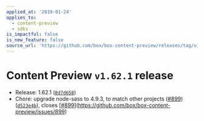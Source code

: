 ```yaml
---
applied_at: '2019-01-24'
applies_to:
  - content-preview
  - sdks
is_impactful: false
is_new_feature: false
source_url: 'https://github.com/box/box-content-preview/releases/tag/v1.62.1'
---
```


# Content Preview `v1.62.1` release


* Release: 1.62.1 ([`8d7d658`](https://github.com/box/box-content-preview/commit[`8d7d658`](https://github.com/box/box-content-preview/commit/8d7d658)))
* Chore: upgrade node-sass to 4.9.3, to match other projects ([#899](https://github.com/box/box-content-preview/pull/899)) ([`d523e4b`](https://github.com/box/box-content-preview/commit[`d523e4b`](https://github.com/box/box-content-preview/commit/d523e4b))), closes [[#899](https://github.com/box/box-content-preview/pull/899)](https://github.com/box/box-content-preview/issues/899)



